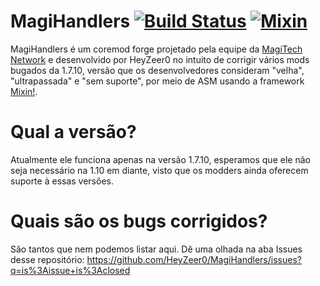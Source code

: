 # MagiHandlers [![Build Status](http://ci.heyzeer0.cf/buildStatus/icon?job=MagiHandlers)](http://ci.heyzeer0.cf/job/MagiHandlers/) [![Mixin](http://api.heyzeer0.cf/imgs/pwmixin.png)](https://github.com/SpongePowered/Mixin)
MagiHandlers é um coremod forge projetado pela equipe da <a href="http://magitechserver.com/">MagiTech Network</a> e desenvolvido por HeyZeer0 no intuito de corrigir vários mods bugados da 1.7.10, versão que os desenvolvedores consideram "velha", "ultrapassada" e "sem suporte", por meio de ASM usando a framework <a href="https://github.com/SpongePowered/Mixin">Mixin!</a>.

Qual a versão?
========
Atualmente ele funciona apenas na versão 1.7.10, esperamos que ele não seja necessário na 1.10 em diante, visto que os modders ainda oferecem suporte à essas versões.

Quais são os bugs corrigidos?
========
São tantos que nem podemos listar aqui. Dê uma olhada na aba Issues desse repositório: https://github.com/HeyZeer0/MagiHandlers/issues?q=is%3Aissue+is%3Aclosed
